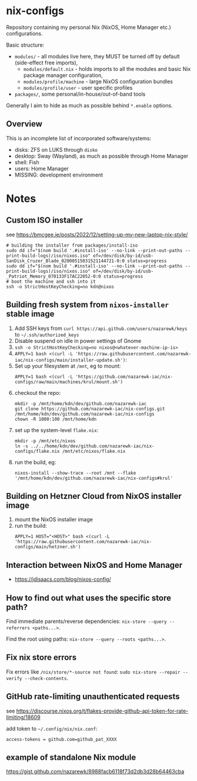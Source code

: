 # nix-configs

Repository containing my personal Nix (NixOS, Home Manager etc.) configurations.

Basic structure:

- `modules/` - all modules live here, they MUST be turned off by default (side-effect free imports),
    - `modules/default.nix` - holds imports to all the modules and basic Nix package manager configuration,
    - `modules/profile/machine` - large NixOS configuration bundles
    - `modules/profile/user` - user specific profiles
- `packages/`, some personal/in-house/out-of-band tools

Generally I aim to hide as much as possible behind `*.enable` options.

## Overview

This is an incomplete list of incorporated software/systems:

- disks: ZFS on LUKS through `disko`
- desktop: Sway (Wayland), as much as possible through Home Manager
- shell: Fish 
- users: Home Manager
- MISSING: development environment 

# Notes

## Custom ISO installer

see https://bmcgee.ie/posts/2022/12/setting-up-my-new-laptop-nix-style/

```shell
# building the installer from packages/install-iso
sudo dd if="$(nom build '.#install-iso' --no-link --print-out-paths --print-build-logs)/iso/nixos.iso" of=/dev/disk/by-id/usb-SanDisk_Cruzer_Blade_02000515031521144721-0:0 status=progress
sudo dd if="$(nom build '.#install-iso' --no-link --print-out-paths --print-build-logs)/iso/nixos.iso" of=/dev/disk/by-id/usb-_Patriot_Memory_070133F17AC22052-0:0 status=progress
# boot the machine and ssh into it
ssh -o StrictHostKeyChecking=no kdn@nixos
```

## Building fresh system from `nixos-installer` stable image

1. Add SSH keys from `curl https://api.github.com/users/nazarewk/keys` to `~/.ssh/authorized_keys`
2. Disable suspend on idle in power settings of Gnome
3. `ssh -o StrictHostKeyChecking=no nixos@<whatever-machine-ip-is>`
4. `APPLY=1 bash <(curl -L 'https://raw.githubusercontent.com/nazarewk-iac/nix-configs/main/installer-update.sh')`:
5. Set up your filesystem at `/mnt`, eg to mount:
   ```
   APPLY=1 bash <(curl -L 'https://github.com/nazarewk-iac/nix-configs/raw/main/machines/krul/mount.sh')
   ```
6. checkout the repo:
   ```
   mkdir -p /mnt/home/kdn/dev/github.com/nazarewk-iac
   git clone https://github.com/nazarewk-iac/nix-configs.git /mnt/home/kdn/dev/github.com/nazarewk-iac/nix-configs
   chown -R 1000:100 /mnt/home/kdn
   ```
7. set up the system-level `flake.nix`:
   ```
   mkdir -p /mnt/etc/nixos
   ln -s ../../home/kdn/dev/github.com/nazarewk-iac/nix-configs/flake.nix /mnt/etc/nixos/flake.nix
   ```
8. run the build, eg:
   ```
   nixos-install --show-trace --root /mnt --flake '/mnt/home/kdn/dev/github.com/nazarewk-iac/nix-configs#krul'
   ```

## Building on Hetzner Cloud from NixOS installer image

1. mount the NixOS installer image
2. run the build:
   ```
   APPLY=1 HOST="<HOST>" bash <(curl -L 'https://raw.githubusercontent.com/nazarewk-iac/nix-configs/main/hetzner.sh')
   ```

## Interaction between NixOS and Home Manager

- https://jdisaacs.com/blog/nixos-config/

## How to find out what uses the specific store path?

Find immediate parents/reverse dependencies: `nix-store --query --referrers <paths...>`.

Find the root using paths: `nix-store --query --roots <paths...>`.

## Fix nix store errors

Fix errors like `/nix/store/*-source not found`: `sudo nix-store --repair --verify --check-contents`.

## GitHub rate-limiting unauthenticated requests

see https://discourse.nixos.org/t/flakes-provide-github-api-token-for-rate-limiting/18609

add token to `~/.config/nix/nix.conf`:

```
access-tokens = github.com=github_pat_XXXX
```

## example of standalone Nix module

https://gist.github.com/nazarewk/8988facb6118f73d2db3d28b64463cba
